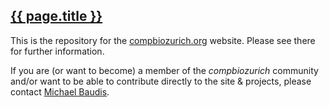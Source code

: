 <h2><a href="https://compbiozurich.github.io">{{ page.title }}</a></h2>

This is the repository for the [compbiozurich.org](https://compbiozurich.org) website. Please see there for further information.

If you are (or want to become) a member of the _compbiozurich_ community and/or want to be able to contribute directly to the site & projects, please contact [Michael Baudis](https://info.baudisgroup.org/group/Michael-Baudis/).
